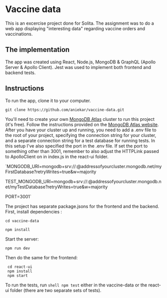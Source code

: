 # Vaccine data 

This is an excercise project done for Solita. The assignment was to do a web app displaying "interesting data" regarding vaccine orders and vaccinations. 

## The implementation

The app was created using React, Node.js, MongoDB & GraphQL (Apollo Server & Apollo Client). Jest was used to implement both frontend and backend tests. 

## Instructions 

To run the app, clone it to your computer. 

 ```shell
 git clone https://github.com/aniekar/vaccine-data.git
 ```

You'll need to create your own [MongoDB Atlas](https://www.mongodb.com/cloud/atlas/register) cluster to run this project (it's free). Follow the instructions provided on the [MongoDB Atlas website](https://docs.atlas.mongodb.com/getting-started/).
After you have your cluster up and running, you need to add a .env file to the root of your project, specifying the connection string for your cluster, and a separate connection string for a test database for running tests.
In this setup I've also specified the port in the .env file. If set the port to something other than 3001, remember to also adjust the HTTPLink passed to ApolloClient on in index.js in the react-ui folder. 

 `MONGODB_URI=mongodb+srv://<username>:<password>@addressofyourcluster.mongodb.net/myFirstDatabase?retryWrites=true&w=majority 
 
 TEST_MONGODB_URI=mongodb+srv://<username>:<password>@addressofyourcluster.mongodb.net/myTestDatabase?retryWrites=true&w=majority 
 
 PORT=3001`

The project has separate package.jsons for the frontend and the backend. First, install dependencies :

  ```shell
  cd vaccine-data 

  npm install 
  ```

Start the server: 

  ```shell
  npm run dev
  ````

Then do the same for the frontend: 

```shell
 cd react-ui 
 npm install 
 npm start 
 ```

To run the tests, run ```shell npm test``` either in the vaccine-data or the react-ui folder (there are two separate sets of tests). 





